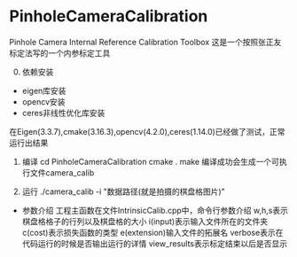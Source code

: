 # PinholeCameraCalibration
Pinhole Camera Internal Reference Calibration Toolbox
这是一个按照张正友标定法写的一个内参标定工具

0. 依赖安装
- eigen库安装
- opencv安装
- ceres非线性优化库安装

在Eigen(3.3.7),cmake(3.16.3),opencv(4.2.0),ceres(1.14.0)已经做了测试，正常运行出结果

1. 编译
cd PinholeCameraCalibration
cmake .
make
编译成功会生成一个可执行文件camera_calib

2. 运行
./camera_calib -i "数据路径(就是拍摄的棋盘格图片)"


- 参数介绍
工程主函数在文件IntrinsicCalib.cpp中，命令行参数介绍
w,h,s表示棋盘格格子的行列以及棋盘格的大小
i(input)表示输入文件所在的文件夹
c(cost)表示损失函数的类型
e(extension)输入文件的拓展名
verbose表示在代码运行的时候是否输出运行的详情
view_results表示标定结束以后是否显示

